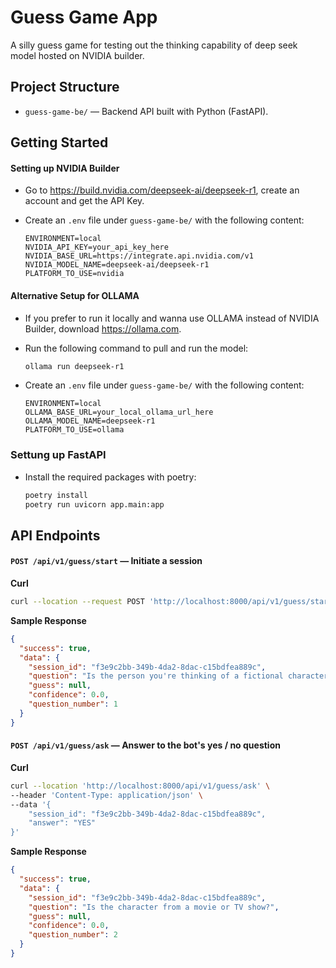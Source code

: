# Guess Game App

A silly guess game for testing out the thinking capability of deep seek model hosted on NVIDIA builder.

## Project Structure

- `guess-game-be/` — Backend API built with Python (FastAPI).

## Getting Started

#### Setting up NVIDIA Builder

- Go to <https://build.nvidia.com/deepseek-ai/deepseek-r1>, create an account and get the API Key.
- Create an `.env` file under `guess-game-be/` with the following content:

  ```dotenv
  ENVIRONMENT=local
  NVIDIA_API_KEY=your_api_key_here
  NVIDIA_BASE_URL=https://integrate.api.nvidia.com/v1
  NVIDIA_MODEL_NAME=deepseek-ai/deepseek-r1
  PLATFORM_TO_USE=nvidia
  ```

#### Alternative Setup for OLLAMA

- If you prefer to run it locally and wanna use OLLAMA instead of NVIDIA Builder, download <https://ollama.com>.
- Run the following command to pull and run the model:

  ```bash
  ollama run deepseek-r1
  ```

- Create an `.env` file under `guess-game-be/` with the following content:

  ```dotenv
  ENVIRONMENT=local
  OLLAMA_BASE_URL=your_local_ollama_url_here
  OLLAMA_MODEL_NAME=deepseek-r1
  PLATFORM_TO_USE=ollama
  ```

### Settung up FastAPI

- Install the required packages with poetry:

  ```bash
  poetry install
  poetry run uvicorn app.main:app
  ```

## API Endpoints

#### `POST /api/v1/guess/start` — Initiate a session

**Curl**

```bash
curl --location --request POST 'http://localhost:8000/api/v1/guess/start'
```

**Sample Response**

```json
{
  "success": true,
  "data": {
    "session_id": "f3e9c2bb-349b-4da2-8dac-c15bdfea889c",
    "question": "Is the person you're thinking of a fictional character?",
    "guess": null,
    "confidence": 0.0,
    "question_number": 1
  }
}
```

#### `POST /api/v1/guess/ask` — Answer to the bot's yes / no question

**Curl**

```bash
curl --location 'http://localhost:8000/api/v1/guess/ask' \
--header 'Content-Type: application/json' \
--data '{
    "session_id": "f3e9c2bb-349b-4da2-8dac-c15bdfea889c",
    "answer": "YES"
}'
```

**Sample Response**

```json
{
  "success": true,
  "data": {
    "session_id": "f3e9c2bb-349b-4da2-8dac-c15bdfea889c",
    "question": "Is the character from a movie or TV show?",
    "guess": null,
    "confidence": 0.0,
    "question_number": 2
  }
}
```
